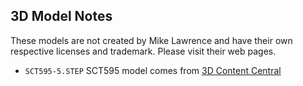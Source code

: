 ## 3D Model Notes
These models are not created by Mike Lawrence and have their own respective licenses and trademark. Please visit their web pages.
* `SCT595-5.STEP` SCT595 model comes from [3D Content Central](http://www.3dcontentcentral.com/parts/download-part.aspx?id=628016&catalogid=171)
